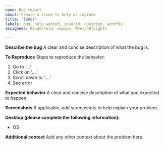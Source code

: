 ```yaml
---
name: Bug report
about: Create a issue to help us improve
title: "[BUG]"
labels: bug, help wanted, invalid, question, wontfix
assignees: Kinderfeld, wazups, WretchOfLights

---
```


**Describe the bug**
A clear and concise description of what the bug is.

**To Reproduce**
Steps to reproduce the behavior:
1. Go to '...'
2. Click on '....'
3. Scroll down to '....'
4. See error

**Expected behavior**
A clear and concise description of what you expected to happen.

**Screenshots**
If applicable, add screenshots to help explain your problem.

**Desktop (please complete the following information):**
 - OS

**Additional context**
Add any other context about the problem here.
